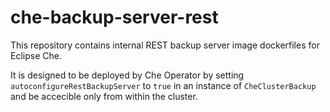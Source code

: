 # che-backup-server-rest

This repository contains internal REST backup server image dockerfiles for Eclipse Che.

It is designed to be deployed by Che Operator by setting `autoconfigureRestBackupServer` to `true` in an instance of `CheClusterBackup` and be accecible only from within the cluster.
